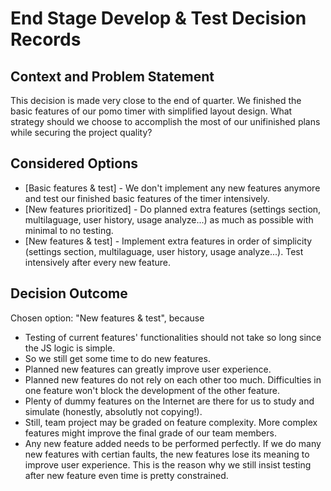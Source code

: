 # End Stage Develop & Test Decision Records

## Context and Problem Statement

This decision is made very close to the end of quarter. We finished the basic features of our pomo timer with simplified layout design.
What strategy should we choose to accomplish the most of our unifinished plans while securing the project quality?

## Considered Options

* [Basic features & test] - We don't implement any new features anymore and test our finished basic features of the timer intensively.
* [New features prioritized] - Do planned extra features (settings section, multilaguage, user history, usage analyze...) as much as possible with minimal to no testing.
* [New features & test] - Implement extra features in order of simplicity (settings section, multilaguage, user history, usage analyze...). Test intensively after every new feature.

## Decision Outcome

Chosen option: "New features & test", because

* Testing of current features' functionalities should not take so long since the JS logic is simple.
* So we still get some time to do new features.
* Planned new features can greatly improve user experience.
* Planned new features do not rely on each other too much. Difficulties in one feature won't block the development of the other feature.
* Plenty of dummy features on the Internet are there for us to study and simulate (honestly, absolutly not copying!).
* Still, team project may be graded on feature complexity. More complex features might improve the final grade of our team members.
* Any new feature added needs to be performed perfectly. If we do many new features with certian faults, the new features lose its meaning to improve user experience. This is the reason why we still insist testing after new feature even time is pretty constrained.
